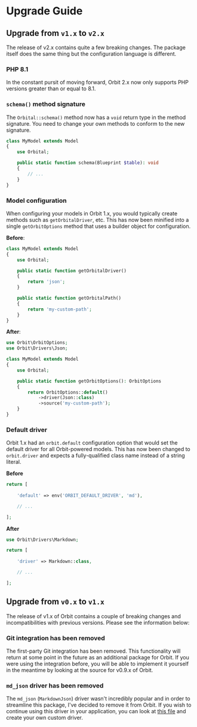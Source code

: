 # Upgrade Guide

## Upgrade from `v1.x` to `v2.x`

The release of v2.x contains quite a few breaking changes. The package itself does the same thing but the configuration language is different.

### PHP 8.1

In the constant pursit of moving forward, Orbit 2.x now only supports PHP versions greater than or equal to 8.1.

### `schema()` method signature

The `Orbital::schema()` method now has a `void` return type in the method signature. You need to change your own methods to conform to the new signature.

```php
class MyModel extends Model
{
    use Orbital;

    public static function schema(Blueprint $table): void
    {
        // ...
    }
}
```

### Model configuration

When configuring your models in Orbit 1.x, you would typically create methods such as `getOrbitalDriver`, etc. This has now been minified into a single `getOrbitOptions` method that uses a builder object for configuration.

**Before**:

```php
class MyModel extends Model
{
    use Orbital;

    public static function getOrbitalDriver()
    {
        return 'json';
    }

    public static function getOrbitalPath()
    {
        return 'my-custom-path';
    }
}
```

**After**:

```php
use Orbit\OrbitOptions;
use Orbit\Drivers\Json;

class MyModel extends Model
{
    use Orbital;

    public static function getOrbitOptions(): OrbitOptions
    {
        return OrbitOptions::default()
            ->driver(Json::class)
            ->source('my-custom-path');
    }
}
```

### Default driver

Orbit 1.x had an `orbit.default` configuration option that would set the default driver for all Orbit-powered models. This has now been changed to `orbit.driver` and expects a fully-qualified class name instead of a string literal.

**Before**

```php
return [
    
    'default' => env('ORBIT_DEFAULT_DRIVER', 'md'),

    // ...

];
```

**After**

```php
use Orbit\Drivers\Markdown;

return [
    
    'driver' => Markdown::class,

    // ...

];
```

## Upgrade from `v0.x` to `v1.x`

The release of v1.x of Orbit contains a couple of breaking changes and incompatibilities with previous versions. Please see the information below:

### Git integration has been removed

The first-party Git integration has been removed. This functionality will return at some point in the future as an additional package for Orbit. If you were using the integration before, you will be able to implement it yourself in the meantime by looking at the source for v0.9.x of Orbit.

### `md_json` driver has been removed

The `md_json` (`MarkdownJson`) driver wasn't incredibly popular and in order to streamline this package, I've decided to remove it from Orbit. If you wish to continue using this driver in your application, you can look at [this file](https://github.com/ryangjchandler/orbit/blob/v0.9.1/src/Drivers/MarkdownJson.php) and create your own custom driver.
